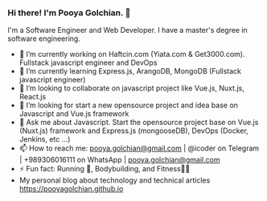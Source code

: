 ### Hi there! I'm Pooya Golchian. 👋

I'm a Software Engineer and  Web Developer. I have a master's degree in software engineering.

- 🔭 I’m currently working on Haftcin.com (Yiata.com & Get3000.com). Fullstack javascript engineer and DevOps
- 🌱 I’m currently learning Express.js, ArangoDB, MongoDB (Fullstack javascript engineer)
- 👯 I’m looking to collaborate on javascript project like Vue.js, Nuxt.js, React.js 
- 🤔 I’m looking for start a new opensource project and idea base on Javascript and Vue.js framework
- 💬 Ask me about Javascript. Start the opensource project base on Vue.js (Nuxt.js) framework and Express.js (mongooseDB), DevOps (Docker, Jenkins, etc ...)
- 📫 How to reach me: pooya.golchian@gmail.com | @icoder on Telegram | +989306016111 on WhatsApp | pooya.golchian@gmail.com
- ⚡ Fun fact: Running 🏃‍, Bodybuilding, and Fitness💪🏻
- My personal blog about technology and technical articles https://pooyagolchian.github.io
